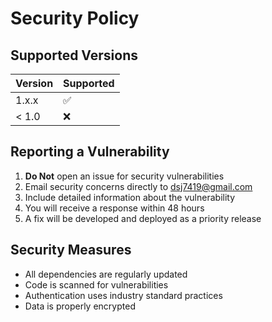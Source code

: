 # Security Policy

## Supported Versions

| Version | Supported          |
| ------- | ------------------ |
| 1.x.x   | :white_check_mark: |
| < 1.0   | :x:                |

## Reporting a Vulnerability

1. **Do Not** open an issue for security vulnerabilities
2. Email security concerns directly to <dsj7419@gmail.com>
3. Include detailed information about the vulnerability
4. You will receive a response within 48 hours
5. A fix will be developed and deployed as a priority release

## Security Measures

- All dependencies are regularly updated
- Code is scanned for vulnerabilities
- Authentication uses industry standard practices
- Data is properly encrypted

